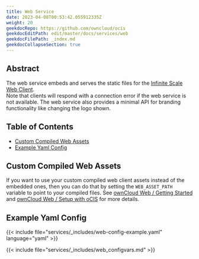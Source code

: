 ```yaml
---
title: Web Service
date: 2023-04-08T00:53:42.055912335Z
weight: 20
geekdocRepo: https://github.com/owncloud/ocis
geekdocEditPath: edit/master/docs/services/web
geekdocFilePath: _index.md
geekdocCollapseSection: true
---
```


## Abstract

The web service embeds and serves the static files for the [Infinite Scale Web Client](https://github.com/owncloud/web).  
Note that clients will respond with a connection error if the web service is not available.
The web service also provides a minimal API for branding functionality like changing the logo shown.

## Table of Contents

* [Custom Compiled Web Assets](#custom-compiled-web-assets)
* [Example Yaml Config](#example-yaml-config)

## Custom Compiled Web Assets

If you want to use your custom compiled web client assets instead of the embedded ones, then you can do that by setting the `WEB_ASSET_PATH` variable to point to your compiled files. See [ownCloud Web / Getting Started](https://owncloud.dev/clients/web/getting-started/) and [ownCloud Web / Setup with oCIS](https://owncloud.dev/clients/web/backend-ocis/) for more details.

## Example Yaml Config

{{< include file="services/_includes/web-config-example.yaml"  language="yaml" >}}

{{< include file="services/_includes/web_configvars.md" >}}

